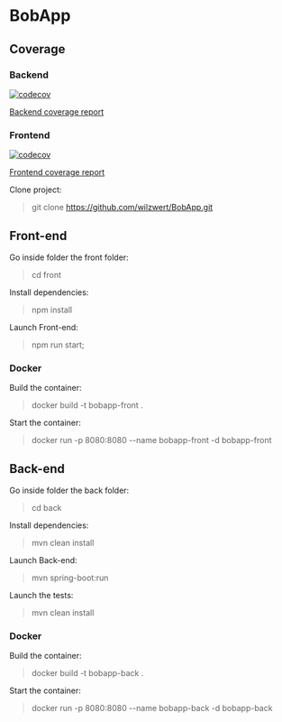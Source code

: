 # BobApp

## Coverage

### Backend
[![codecov](https://codecov.io/github/wilzwert/BobApp/branch/main/graph/badge.svg?token=2RG4Z3WHJU&flag=backend)](https://codecov.io/github/wilzwert/BobApp)

[Backend coverage report](https://wilzwert.github.io/BobApp/coverage-backend/)

### Frontend

[![codecov](https://codecov.io/github/wilzwert/BobApp/branch/main/graph/badge.svg?token=2RG4Z3WHJU&flag=frontend)](https://codecov.io/github/wilzwert/BobApp)

[Frontend coverage report](https://wilzwert.github.io/BobApp/coverage-frontend/)

Clone project:

> git clone https://github.com/wilzwert/BobApp.git

## Front-end 

Go inside folder the front folder:

> cd front

Install dependencies:

> npm install

Launch Front-end:

> npm run start;

### Docker

Build the container:

> docker build -t bobapp-front .  

Start the container:

> docker run -p 8080:8080 --name bobapp-front -d bobapp-front

## Back-end

Go inside folder the back folder:

> cd back

Install dependencies:

> mvn clean install

Launch Back-end:

>  mvn spring-boot:run

Launch the tests:

> mvn clean install

### Docker

Build the container:

> docker build -t bobapp-back .  

Start the container:

> docker run -p 8080:8080 --name bobapp-back -d bobapp-back 